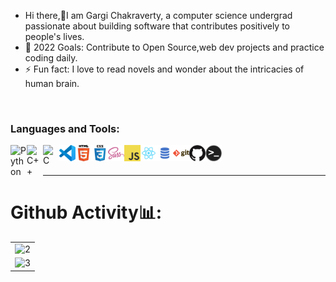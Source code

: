 - Hi there,👋I am Gargi Chakraverty, a computer science undergrad passionate about building software that contributes positively to people's lives.
- 🥅 2022 Goals: Contribute to Open Source,web dev projects and practice coding daily.
- ⚡ Fun fact: I love to read novels and wonder about the intricacies of human brain.



<br />

### Languages and Tools:
<img align="left" alt="Python" width="26px" src="https://img.icons8.com/color/50/000000/python.png" />
<img align="left" alt="C++" width="26px" src="https://img.icons8.com/ios-filled/50/000000/c-plus-plus-logo.png"/>
<img align="left" alt="C" width="26px"  src="https://img.icons8.com/color/50/000000/c-programming.png" />
<img align="left" alt="Visual Studio Code" width="26px" src="https://raw.githubusercontent.com/github/explore/80688e429a7d4ef2fca1e82350fe8e3517d3494d/topics/visual-studio-code/visual-studio-code.png" />
<img align="left" alt="HTML5" width="26px" src="https://raw.githubusercontent.com/github/explore/80688e429a7d4ef2fca1e82350fe8e3517d3494d/topics/html/html.png" />
<img align="left" alt="CSS3" width="26px" src="https://raw.githubusercontent.com/github/explore/80688e429a7d4ef2fca1e82350fe8e3517d3494d/topics/css/css.png" />
<img align="left" alt="Sass" width="26px" src="https://raw.githubusercontent.com/github/explore/80688e429a7d4ef2fca1e82350fe8e3517d3494d/topics/sass/sass.png" />
<img align="left" alt="JavaScript" width="26px" src="https://raw.githubusercontent.com/github/explore/80688e429a7d4ef2fca1e82350fe8e3517d3494d/topics/javascript/javascript.png" />
<img align="left" alt="React" width="26px" src="https://raw.githubusercontent.com/github/explore/80688e429a7d4ef2fca1e82350fe8e3517d3494d/topics/react/react.png" />
<img align="left" alt="SQL" width="26px" src="https://raw.githubusercontent.com/github/explore/80688e429a7d4ef2fca1e82350fe8e3517d3494d/topics/sql/sql.png" />
<img align="left" alt="Git" width="26px" src="https://raw.githubusercontent.com/github/explore/80688e429a7d4ef2fca1e82350fe8e3517d3494d/topics/git/git.png" />
<img align="left" alt="GitHub" width="26px" src="https://raw.githubusercontent.com/github/explore/78df643247d429f6cc873026c0622819ad797942/topics/github/github.png" />
<img align="left" alt="Terminal" width="26px" src="https://raw.githubusercontent.com/github/explore/80688e429a7d4ef2fca1e82350fe8e3517d3494d/topics/terminal/terminal.png" />




<br />
<br />

---




# Github Activity📊:

<table>
  <tr>
    <td><img src="https://github-readme-stats.vercel.app/api/top-langs/?username=GargiChakraverty&theme=radical&layout=compact&hide=Jupyter%20Notebook"  display=block width=100% height=auto  alt="2" ></td>
  </tr>
  <tr>
      <td><img src="https://github-readme-streak-stats.herokuapp.com/?user=GargiChakraverty&theme=tokyonight"  display=block width=100% height=auto alt="3" ></td>
    
  
  </tr>
</table>



